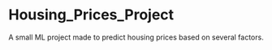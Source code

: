 # Housing_Prices_Project
A small ML project made to predict housing prices based on several factors.
